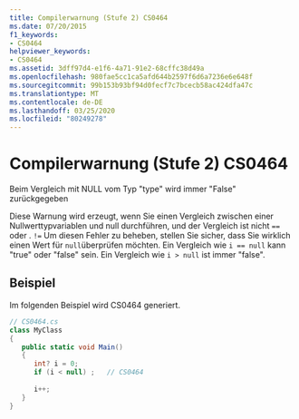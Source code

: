 ```yaml
---
title: Compilerwarnung (Stufe 2) CS0464
ms.date: 07/20/2015
f1_keywords:
- CS0464
helpviewer_keywords:
- CS0464
ms.assetid: 3dff97d4-e1f6-4a71-91e2-68cffc38d49a
ms.openlocfilehash: 980fae5cc1ca5afd644b2597f6d6a7236e6e648f
ms.sourcegitcommit: 99b153b93bf94d0fecf7c7bcecb58ac424dfa47c
ms.translationtype: MT
ms.contentlocale: de-DE
ms.lasthandoff: 03/25/2020
ms.locfileid: "80249278"
---
```

# <a name="compiler-warning-level-2-cs0464"></a>Compilerwarnung (Stufe 2) CS0464
Beim Vergleich mit NULL vom Typ "type" wird immer "False" zurückgegeben  
  
 Diese Warnung wird erzeugt, wenn Sie einen Vergleich zwischen einer Nullwerttypvariablen und null durchführen, und der Vergleich ist nicht `==` oder . `!=` Um diesen Fehler zu beheben, stellen Sie sicher, dass Sie wirklich einen Wert für `null`überprüfen möchten. Ein Vergleich wie `i == null` kann "true" oder "false" sein. Ein Vergleich wie `i > null` ist immer "false".  
  
## <a name="example"></a>Beispiel  
 Im folgenden Beispiel wird CS0464 generiert.  
  
```csharp  
// CS0464.cs  
class MyClass  
{  
   public static void Main()  
   {  
      int? i = 0;  
      if (i < null) ;   // CS0464  
  
      i++;  
   }  
}  
```
